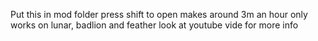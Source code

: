 Put this in mod folder press shift to open makes around 3m an hour only works on lunar, badlion and feather
look at youtube vide for more info
